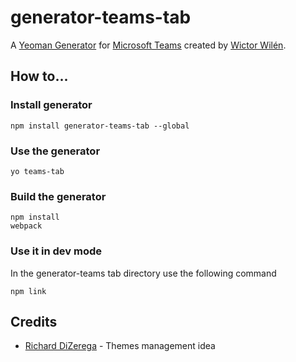 # generator-teams-tab

A [Yeoman Generator](http://yeoman.io/) for [Microsoft Teams](https://teams.microsoft.com) created by [Wictor Wilén](http://twitter.com/wictor).

## How to...

### Install generator

```
npm install generator-teams-tab --global
```

### Use the generator

```
yo teams-tab
```

### Build the generator

```
npm install 
webpack
```

### Use it in dev mode

In the generator-teams tab directory use the following command

```
npm link
```
## Credits

* [Richard DiZerega]() - Themes management idea 